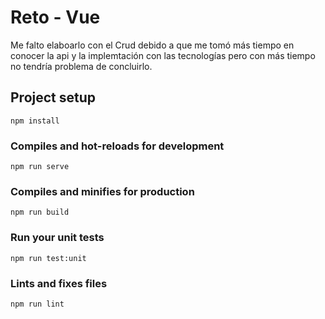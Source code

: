 # Reto - Vue
Me falto elaboarlo con el Crud debido a que me tomó más tiempo en conocer la api y la implemtación con las tecnologías pero con más tiempo no tendría problema de concluirlo.
## Project setup
```
npm install
```

### Compiles and hot-reloads for development
```
npm run serve
```

### Compiles and minifies for production
```
npm run build
```

### Run your unit tests
```
npm run test:unit
```

### Lints and fixes files
```
npm run lint

